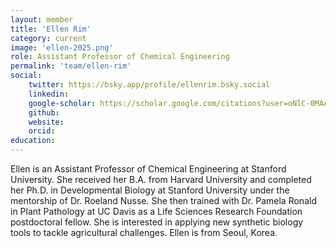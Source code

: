 ```yaml
---
layout: member
title: 'Ellen Rim'
category: current
image: 'ellen-2025.png'
role: Assistant Professor of Chemical Engineering
permalink: 'team/ellen-rim'
social:
    twitter: https://bsky.app/profile/ellenrim.bsky.social
    linkedin: 
    google-scholar: https://scholar.google.com/citations?user=oNlC-0MAAAAJ&hl=en
    github:
    website:
    orcid:
education: 
---
```


Ellen is an Assistant Professor of Chemical Engineering at Stanford University. She received her B.A. from Harvard University and completed her Ph.D. in Developmental Biology at Stanford University under the mentorship of Dr. Roeland Nusse. She then trained with Dr. Pamela Ronald in Plant Pathology at UC Davis as a Life Sciences Research Foundation postdoctoral fellow. She is interested in applying new synthetic biology tools to tackle agricultural challenges. Ellen is from Seoul, Korea.
